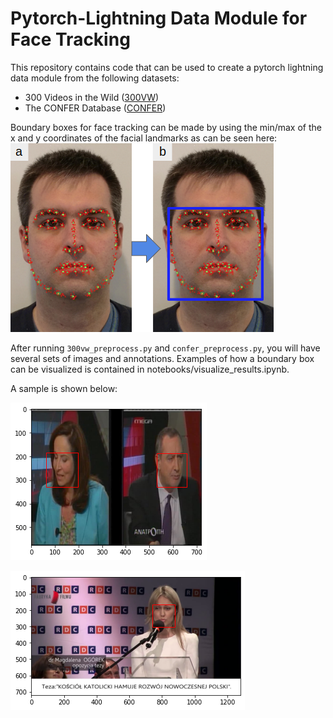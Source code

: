 # Pytorch-Lightning Data Module for Face Tracking

This repository contains code that can be used to create a pytorch lightning data module from the following datasets:

- 300 Videos in the Wild ([300VW](https://ibug.doc.ic.ac.uk/resources/300-VW/))
- The CONFER Database ([CONFER](https://ibug.doc.ic.ac.uk/resources/confer/))

Boundary boxes for face tracking can be made by using the min/max of the x and y coordinates of the facial landmarks as can be seen here:
![Image](./images/minmax.png)

After running `300vw_preprocess.py` and `confer_preprocess.py`, you will have several sets of images and annotations.
Examples of how a boundary box can be visualized is contained in notebooks/visualize_results.ipynb.

A sample is shown below:

![Example 1.](./images/ex1.png)

![Example 2.](./images/ex2.png)
